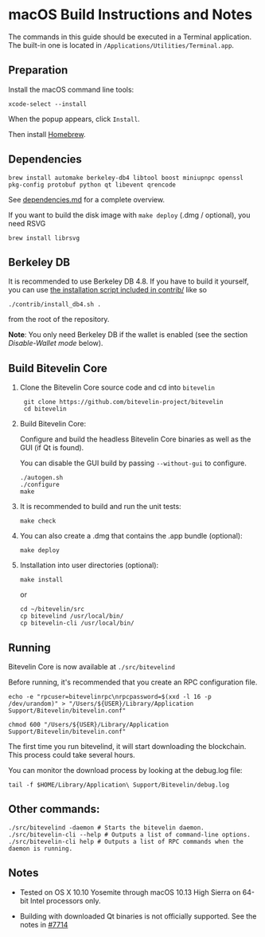 macOS Build Instructions and Notes
====================================
The commands in this guide should be executed in a Terminal application.
The built-in one is located in `/Applications/Utilities/Terminal.app`.

Preparation
-----------
Install the macOS command line tools:

`xcode-select --install`

When the popup appears, click `Install`.

Then install [Homebrew](https://brew.sh).

Dependencies
----------------------

    brew install automake berkeley-db4 libtool boost miniupnpc openssl pkg-config protobuf python qt libevent qrencode

See [dependencies.md](dependencies.md) for a complete overview.

If you want to build the disk image with `make deploy` (.dmg / optional), you need RSVG

    brew install librsvg

Berkeley DB
-----------
It is recommended to use Berkeley DB 4.8. If you have to build it yourself,
you can use [the installation script included in contrib/](/contrib/install_db4.sh)
like so

```shell
./contrib/install_db4.sh .
```

from the root of the repository.

**Note**: You only need Berkeley DB if the wallet is enabled (see the section *Disable-Wallet mode* below).

Build Bitevelin Core
------------------------

1. Clone the Bitevelin Core source code and cd into `bitevelin`

        git clone https://github.com/bitevelin-project/bitevelin
        cd bitevelin

2.  Build Bitevelin Core:

    Configure and build the headless Bitevelin Core binaries as well as the GUI (if Qt is found).

    You can disable the GUI build by passing `--without-gui` to configure.

        ./autogen.sh
        ./configure
        make

3.  It is recommended to build and run the unit tests:

        make check

4.  You can also create a .dmg that contains the .app bundle (optional):

        make deploy

5.  Installation into user directories (optional):

        make install

    or

        cd ~/bitevelin/src
        cp bitevelind /usr/local/bin/
        cp bitevelin-cli /usr/local/bin/

Running
-------

Bitevelin Core is now available at `./src/bitevelind`

Before running, it's recommended that you create an RPC configuration file.

    echo -e "rpcuser=bitevelinrpc\nrpcpassword=$(xxd -l 16 -p /dev/urandom)" > "/Users/${USER}/Library/Application Support/Bitevelin/bitevelin.conf"

    chmod 600 "/Users/${USER}/Library/Application Support/Bitevelin/bitevelin.conf"

The first time you run bitevelind, it will start downloading the blockchain. This process could take several hours.

You can monitor the download process by looking at the debug.log file:

    tail -f $HOME/Library/Application\ Support/Bitevelin/debug.log

Other commands:
-------

    ./src/bitevelind -daemon # Starts the bitevelin daemon.
    ./src/bitevelin-cli --help # Outputs a list of command-line options.
    ./src/bitevelin-cli help # Outputs a list of RPC commands when the daemon is running.

Notes
-----

* Tested on OS X 10.10 Yosemite through macOS 10.13 High Sierra on 64-bit Intel processors only.

* Building with downloaded Qt binaries is not officially supported. See the notes in [#7714](https://github.com/bitcoin/bitcoin/issues/7714)
